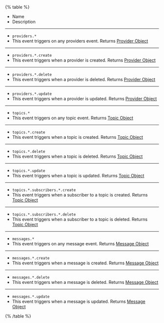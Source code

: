{% table %}

- Name
- Description

---

- `providers.*`
- This event triggers on any providers event.
  Returns [Provider Object](/docs/references/cloud/models/provider)

---

- `providers.*.create`
- This event triggers when a provider is created.
  Returns [Provider Object](/docs/references/cloud/models/provider)

---

- `providers.*.delete`
- This event triggers when a provider is deleted.
  Returns [Provider Object](/docs/references/cloud/models/provider)

---

- `providers.*.update`
- This event triggers when a provider is updated.
  Returns [Provider Object](/docs/references/cloud/models/provider)

---

- `topics.*`
- This event triggers on any topic event.
  Returns [Topic Object](/docs/references/cloud/models/topic)

---

- `topics.*.create`
- This event triggers when a topic is created.
  Returns [Topic Object](/docs/references/cloud/models/topic)

---

- `topics.*.delete`
- This event triggers when a topic is deleted.
  Returns [Topic Object](/docs/references/cloud/models/topic)

---

- `topics.*.update`
- This event triggers when a topic is updated.
  Returns [Topic Object](/docs/references/cloud/models/topic)

---

- `topics.*.subscribers.*.create`
- This event triggers when a subscriber to a topic is created.
  Returns [Topic Object](/docs/references/cloud/models/topic)

---

- `topics.*.subscribers.*.delete`
- This event triggers when a subscriber to a topic is deleted.
  Returns [Topic Object](/docs/references/cloud/models/topic)

---

- `messages.*`
- This event triggers on any message event.
  Returns [Message Object](/docs/references/cloud/models/message)

---

- `messages.*.create`
- This event triggers when a message is created.
  Returns [Message Object](/docs/references/cloud/models/message)

---

- `messages.*.delete`
- This event triggers when a message is deleted.
  Returns [Message Object](/docs/references/cloud/models/message)

---

- `messages.*.update`
- This event triggers when a message is updated.
  Returns [Message Object](/docs/references/cloud/models/message)

{% /table %}
